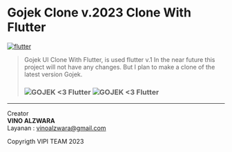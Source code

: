 # Gojek Clone v.2023 Clone With Flutter
[![flutter][]][web flutter] <br>
> Gojek UI Clone With Flutter, is used flutter v.1
In the near future this project will not have any changes. But I plan to make a clone of the latest version Gojek.<H3>
![GOJEK <3 Flutter](https://cdn-images-1.medium.com/max/1600/1*ykyQugsLdmh5DbOW5zA81w.gif)
![GOJEK <3 Flutter](https://miro.medium.com/max/800/1*EdVLWHqbs0KWktjq-IUOTw.png)


---

Creator  
**VINO ALZWARA** <br>
Layanan : vinoalzwara@gmail.com


[flutter]: https://img.shields.io/badge/Platform-Flutter-02569B?logo=flutter
[web flutter]: https://flutter.dev

Copyrigth VIPI TEAM 2023
